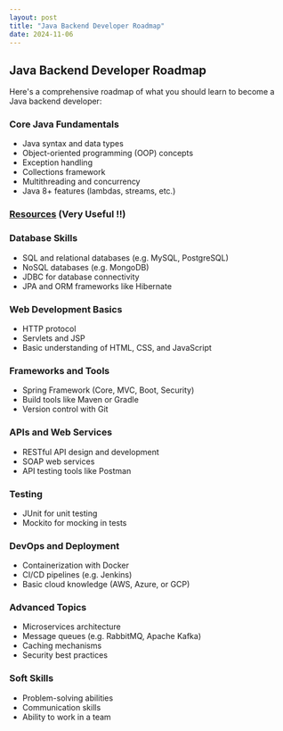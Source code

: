 ```yaml
---
layout: post
title: "Java Backend Developer Roadmap"
date: 2024-11-06
---
```


## Java Backend Developer Roadmap

Here's a comprehensive roadmap of what you should learn to become a Java backend developer:


### Core Java Fundamentals
- Java syntax and data types
- Object-oriented programming (OOP) concepts
- Exception handling
- Collections framework
- Multithreading and concurrency
- Java 8+ features (lambdas, streams, etc.)

### [Resources](resources.md) (Very Useful !!)

### Database Skills
- SQL and relational databases (e.g. MySQL, PostgreSQL)
- NoSQL databases (e.g. MongoDB)
- JDBC for database connectivity
- JPA and ORM frameworks like Hibernate

### Web Development Basics
- HTTP protocol
- Servlets and JSP
- Basic understanding of HTML, CSS, and JavaScript

### Frameworks and Tools
- Spring Framework (Core, MVC, Boot, Security)
- Build tools like Maven or Gradle
- Version control with Git

### APIs and Web Services
- RESTful API design and development
- SOAP web services
- API testing tools like Postman

### Testing
- JUnit for unit testing
- Mockito for mocking in tests

### DevOps and Deployment
- Containerization with Docker
- CI/CD pipelines (e.g. Jenkins)
- Basic cloud knowledge (AWS, Azure, or GCP)

### Advanced Topics
- Microservices architecture
- Message queues (e.g. RabbitMQ, Apache Kafka)
- Caching mechanisms
- Security best practices

### Soft Skills
- Problem-solving abilities
- Communication skills
- Ability to work in a team

